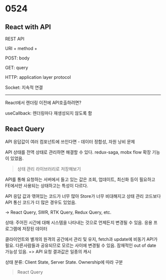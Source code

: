 # 0524

## React with API 

REST API

URI + method + 


POST: body

GET: query 


HTTP: application layer protocol 

Socket: 지속적 연결

---

React에서 렌더링 이전에 API호출하려면? 

useCallback: 렌더링마다 재생성되지 않도록 함 

## React Query 

API 응답값이 여러 컴포넌트에 쓰인다면 - 데이터 정합성, 자원 낭비 문제 

API 상태를 전역 상태로 관리하면 해결할 수 있다. redux-saga, mobx flow 확장 기능 이 있었음.

> 상태 관리 라이브러리로 저장해보기 

API를 통해 요청하는 서버에서 들고 있는 값은 조회, 업데이트, 최신화 등이 필요하고 FE에서만 사용되는 상태하고는 특성이 다르다. 

API 응답 값과 엮여있는 코드가 너무 많아 Store가 너무 비대해지고 상태 관리 코드보다 API 통신 코드가 더 많은 경우도 있었음. 

-> React Query, SWR, RTK Query, Redux Query, etc.

상태: 주어진 시간에 대해 시스템을 나타내는 것으로 언제든지 변경될 수 있음. 응용 프로그램에 저장된 데이터 

클라이언트와 별개의 원격의 공간에서 관리 및 유지, fetch과 update에 비동기 API가 필요. 다른사람들과 공유되므로 모르는 사이에 변경될 수 있음. 잠재적인 out of date 가능성 있음. => API 요청 결과값은 일종의 캐시

상태 분류: Client State, Server State. Ownership에 따라 구분 

> React Query 

